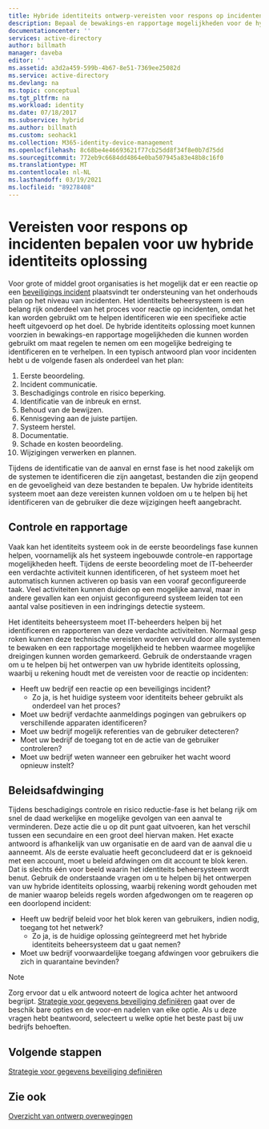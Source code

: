 ```yaml
---
title: Hybride identiteits ontwerp-vereisten voor respons op incidenten Azure | Microsoft Docs
description: Bepaal de bewakings-en rapportage mogelijkheden voor de hybride identiteits oplossing die door IT kan worden gebruikt om maat regelen te nemen om mogelijke bedreigingen te identificeren en te verhelpen
documentationcenter: ''
services: active-directory
author: billmath
manager: daveba
editor: ''
ms.assetid: a3d2a459-599b-4b67-8e51-7369ee25082d
ms.service: active-directory
ms.devlang: na
ms.topic: conceptual
ms.tgt_pltfrm: na
ms.workload: identity
ms.date: 07/18/2017
ms.subservice: hybrid
ms.author: billmath
ms.custom: seohack1
ms.collection: M365-identity-device-management
ms.openlocfilehash: 8c68be4e46693621f77cb25dd8f34f8e0b7d75dd
ms.sourcegitcommit: 772eb9c6684dd4864e0ba507945a83e48b8c16f0
ms.translationtype: MT
ms.contentlocale: nl-NL
ms.lasthandoff: 03/19/2021
ms.locfileid: "89278408"
---
```

# <a name="determine-incident-response-requirements-for-your-hybrid-identity-solution"></a>Vereisten voor respons op incidenten bepalen voor uw hybride identiteits oplossing
Voor grote of middel groot organisaties is het mogelijk dat er een reactie op een [beveiligings incident](/previous-versions/tn-archive/cc700825(v=technet.10)) plaatsvindt ter ondersteuning van het onderhouds plan op het niveau van incidenten. Het identiteits beheersysteem is een belang rijk onderdeel van het proces voor reactie op incidenten, omdat het kan worden gebruikt om te helpen identificeren wie een specifieke actie heeft uitgevoerd op het doel. De hybride identiteits oplossing moet kunnen voorzien in bewakings-en rapportage mogelijkheden die kunnen worden gebruikt om maat regelen te nemen om een mogelijke bedreiging te identificeren en te verhelpen. In een typisch antwoord plan voor incidenten hebt u de volgende fasen als onderdeel van het plan:

1. Eerste beoordeling.
2. Incident communicatie.
3. Beschadigings controle en risico beperking.
4. Identificatie van de inbreuk en ernst.
5. Behoud van de bewijzen.
6. Kennisgeving aan de juiste partijen.
7. Systeem herstel.
8. Documentatie.
9. Schade en kosten beoordeling.
10. Wijzigingen verwerken en plannen.

Tijdens de identificatie van de aanval en ernst fase is het nood zakelijk om de systemen te identificeren die zijn aangetast, bestanden die zijn geopend en de gevoeligheid van deze bestanden te bepalen. Uw hybride identiteits systeem moet aan deze vereisten kunnen voldoen om u te helpen bij het identificeren van de gebruiker die deze wijzigingen heeft aangebracht. 

## <a name="monitoring-and-reporting"></a>Controle en rapportage
Vaak kan het identiteits systeem ook in de eerste beoordelings fase kunnen helpen, voornamelijk als het systeem ingebouwde controle-en rapportage mogelijkheden heeft. Tijdens de eerste beoordeling moet de IT-beheerder een verdachte activiteit kunnen identificeren, of het systeem moet het automatisch kunnen activeren op basis van een vooraf geconfigureerde taak. Veel activiteiten kunnen duiden op een mogelijke aanval, maar in andere gevallen kan een onjuist geconfigureerd systeem leiden tot een aantal valse positieven in een indringings detectie systeem. 

Het identiteits beheersysteem moet IT-beheerders helpen bij het identificeren en rapporteren van deze verdachte activiteiten. Normaal gesp roken kunnen deze technische vereisten worden vervuld door alle systemen te bewaken en een rapportage mogelijkheid te hebben waarmee mogelijke dreigingen kunnen worden gemarkeerd. Gebruik de onderstaande vragen om u te helpen bij het ontwerpen van uw hybride identiteits oplossing, waarbij u rekening houdt met de vereisten voor de reactie op incidenten:

* Heeft uw bedrijf een reactie op een beveiligings incident?
  * Zo ja, is het huidige systeem voor identiteits beheer gebruikt als onderdeel van het proces?
* Moet uw bedrijf verdachte aanmeldings pogingen van gebruikers op verschillende apparaten identificeren?
* Moet uw bedrijf mogelijk referenties van de gebruiker detecteren?
* Moet uw bedrijf de toegang tot en de actie van de gebruiker controleren?
* Moet uw bedrijf weten wanneer een gebruiker het wacht woord opnieuw instelt?

## <a name="policy-enforcement"></a>Beleidsafdwinging
Tijdens beschadigings controle en risico reductie-fase is het belang rijk om snel de daad werkelijke en mogelijke gevolgen van een aanval te verminderen. Deze actie die u op dit punt gaat uitvoeren, kan het verschil tussen een secundaire en een groot deel hiervan maken. Het exacte antwoord is afhankelijk van uw organisatie en de aard van de aanval die u aanneemt. Als de eerste evaluatie heeft geconcludeerd dat er is geknoeid met een account, moet u beleid afdwingen om dit account te blok keren. Dat is slechts één voor beeld waarin het identiteits beheersysteem wordt benut. Gebruik de onderstaande vragen om u te helpen bij het ontwerpen van uw hybride identiteits oplossing, waarbij rekening wordt gehouden met de manier waarop beleids regels worden afgedwongen om te reageren op een doorlopend incident:

* Heeft uw bedrijf beleid voor het blok keren van gebruikers, indien nodig, toegang tot het netwerk?
  * Zo ja, is de huidige oplossing geïntegreerd met het hybride identiteits beheersysteem dat u gaat nemen?
* Moet uw bedrijf voorwaardelijke toegang afdwingen voor gebruikers die zich in quarantaine bevinden? 

> [!NOTE]
> Zorg ervoor dat u elk antwoord noteert de logica achter het antwoord begrijpt. [Strategie voor gegevens beveiliging definiëren](plan-hybrid-identity-design-considerations-data-protection-strategy.md) gaat over de beschik bare opties en de voor-en nadelen van elke optie.  Als u deze vragen hebt beantwoord, selecteert u welke optie het beste past bij uw bedrijfs behoeften.
> 
> 

## <a name="next-steps"></a>Volgende stappen
[Strategie voor gegevens beveiliging definiëren](plan-hybrid-identity-design-considerations-data-protection-strategy.md)

## <a name="see-also"></a>Zie ook
[Overzicht van ontwerp overwegingen](plan-hybrid-identity-design-considerations-overview.md)